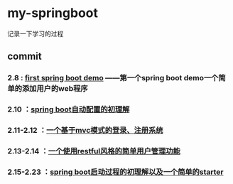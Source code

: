 # my-springboot
记录一下学习的过程

## commit
### 2.8 : [first spring boot demo](https://github.com/Rorke76753/my-springboot-tutorial/tree/master/springboot0) ——第一个spring boot demo一个简单的添加用户的web程序

### 2.10 ：[spring boot自动配置的初理解](https://github.com/Rorke76753/my-springboot-tutorial/tree/master/springboot1)

### 2.11-2.12 ：[一个基于mvc模式的登录、注册系统](https://github.com/Rorke76753/my-springboot-tutorial/tree/master/springboot2)

### 2.13-2.14 ：[一个使用restful风格的简单用户管理功能](https://github.com/Rorke76753/my-springboot-tutorial/tree/master/springboot3)

### 2.15-2.23 ：[spring boot启动过程的初理解以及一个简单的starter](https://github.com/Rorke76753/my-springboot-tutorial/tree/master/springboot4) 

